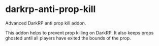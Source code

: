 # darkrp-anti-prop-kill
Advanced DarkRP anti prop kill addon.

This addon helps to prevent prop killing on DarkRP. It also keeps props ghosted until all players have exited the bounds of the prop.
